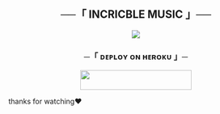<h2 align="center">
    ──「 INCRICBLE MUSIC 」──
</h2>

<p align="center">
  <img src="https://telegra.ph/file/e727fbc4dee6f41c18b86.jpg">
</p>

<h3 align="center">
    ─「 ᴅᴇᴩʟᴏʏ ᴏɴ ʜᴇʀᴏᴋᴜ 」─
</h3>

<p align="center"><a href="https://dashboard.heroku.com/new?template=https://github.com/ROHAN-LKD-WORLD/INCRICBLE-MUSIC"> <img src="https://img.shields.io/badge/Deploy%20On%20Heroku-black?style=for-the-badge&logo=heroku" width="220" height="38.45"/></a></p>
thanks for watching❤️
